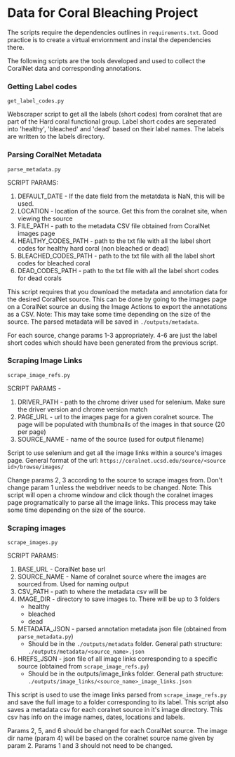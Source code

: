 # Data for Coral Bleaching Project

The scripts require the dependencies outlines in ```requirements.txt```. Good practice is to create a virtual enviornment and instal the dependencies there. 

The following scripts are the tools developed and used to collect the CoralNet data and corresponding annotations.

### Getting Label codes

```get_label_codes.py```

Webscraper script to get all the labels (short codes) from coralnet that are part of the Hard coral functional group.
Label short codes are seperated into 'healthy', 'bleached' and 'dead' based on their label names. The labels are written to the labels
directory. 

### Parsing CoralNet Metadata

```parse_metadata.py```

SCRIPT PARAMS:
1. DEFAULT_DATE - If the date field from the metatdata is NaN, this will be used. 
2. LOCATION - location of the source. Get this from the coralnet site, when viewing the source
3. FILE_PATH - path to the metadata CSV file obtained from CoralNet images page
4. HEALTHY_CODES_PATH - path to the txt file with all the label short codes for healthy hard coral (non bleached or dead)
5. BLEACHED_CODES_PATH - path to the txt file with all the label short codes for bleached coral
6. DEAD_CODES_PATH - path to the txt file with all the label short codes for dead corals

This script requires that you download the metadata and annotation data for the desired CoralNet source. This can be done by going to the images page
on a CoralNet source an dusing the Image Actions to export the annotations as a CSV. Note: This may  take some time depending on the size of the source. 
The parsed metadata will be saved in `./outputs/metadata`.

For each source, change params 1-3 appropriately. 4-6 are just the label short codes which should have been generated from the previous script. 

### Scraping Image Links

```scrape_image_refs.py```

SCRIPT PARAMS - 
1. DRIVER_PATH - path to the chrome driver used for selenium. Make sure the driver version and chrome version match
2. PAGE_URL - url to the images page for a given coralnet source. The page will be populated with thumbnails of the images in that source (20 per page)
3. SOURCE_NAME - name of the source (used for output filename)

Script to use selenium and get all the image links within a source's images page. 
General format of the url: `https://coralnet.ucsd.edu/source/<source id>/browse/images/`

Change params 2, 3 according to the source to scrape images from. Don't change param 1 unless the webdriver needs to be changed. 
Note: This script will open a chrome window and click though the coralnet images page programatically to parse all the image links. This process may take 
some time depending on the size of the source. 

### Scraping images

```scrape_images.py```

SCRIPT PARAMS:
1. BASE_URL - CoralNet base url
2. SOURCE_NAME - Name of coralnet source where the images are sourced from. Used for naming output
3. CSV_PATH - path to where the metadata csv will be
4. IMAGE_DIR - directory to save images to. There will be up to 3 folders
    - healthy 
    - bleached
    - dead
5. METADATA_JSON - parsed annotation metadata json file (obtained from ```parse_metadata.py```)
    - Should be in the `./outputs/metadata` folder. General path structure: `./outputs/metadata/<source_name>.json`
6. HREFS_JSON - json file of all image links corresponding to a specific source (obtained from ```scrape_image_refs.py```)
    - Should be in the outputs/image_links folder. General path structure: `./outputs/image_links/<source_name>_image_links.json`

This script is used to use the image links parsed from ```scrape_image_refs.py``` and save the full image to a folder corresponding to its label. 
This script also saves a metadata csv for each coralnet source in it's image directory. This csv has info on the image names, dates, locations and labels. 

Params 2, 5, and 6 should be changed for each CoralNet source. The image dir name (param 4) will be based on the coralnet source name given by param 2. 
Params 1 and 3 should not need to be changed. 